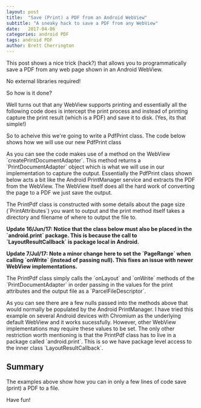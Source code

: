 ```yaml
---
layout: post
title:  "Save (Print) a PDF from an Android WebView"
subtitle: "A sneaky hack to save a PDF from any WebView"
date:   2017-04-06
categories: android PDF
tags: android PDF
author: Brett Cherrington
---
```


<section class="blog-intro">
<div class="col-md-12">
	<p>This post shows a nice trick (hack?) that allows you to programmatically save a PDF from any web page shown in an Android WebView.</p>
  <p>No external libraries required!</p>
</div>
</section>

<div class="col-md-12">
  <p>So how is it done?</p>
  <p>Well turns out that any WebView supports printing and essentially all the following code does is intercept the
  print process and instead of printing capture the print result (which is a PDF) and save it to disk. (Yes, its that simple!)</p>
  <p>So to acheive this we're going to write a PdfPrint class. The code below shows how we will use our new PdfPrint class</p>
  <script src="https://gist.github.com/brettwold/e8dc5ff02ecb07aebf4c96e130caf65b.js"></script>
  <p>As you can see the code makes use of a method on the WebView `createPrintDocumentAdapter`. This method returns
  a `PrintDocumentAdapter` object which is what we will use in our implementation to capture the output. Essentially the
  PdfPrint class shown below acts a bit like the Android PrintManager service and extracts the PDF from the WebView. The
  WebView itself does all the hard work of converting the page to a PDF we just save the output.</p>
  <p>The PrintPdf class is constructed with some details about the page size (`PrintAttributes`) you want to output and the
  print method itself takes a directory and filename of where to output the file to.</p>
	<p><strong>Update 16/Jun/17: Notice that the class below must also be placed in the `android.print` package. This is because the call
	to `LayoutResultCallback` is package local in Android.</strong></p>
	<p><strong>Update 7/Jul/17: Note a minor change here to set the `PageRange` when calling `onWrite` (instead of passing null). This fixes an issue with newer WebView implementations.</strong></p>
  <script src="https://gist.github.com/brettwold/838c092329c486b6112c8ebe94c8007e.js"></script>
  <p>The PrintPdf class simply calls the `onLayout` and `onWrite` methods of the `PrintDocumentAdapter` in order passing
  in the values for the print attributes and the output file as a `ParcelFileDescriptor`.</p>
  <p>As you can see there are a few nulls passed into the methods above that would normally be populated by the Android
  PrintManager. I have tried this example on several Android devices with Chromium as the underlying default WebView and it
  works sucessfully. However, other WebView implementations may require these values to be set. The only other restriction
  worth mentioning is that the PrintPdf class has to live in a package called `android.print`. This is so we have package
  level access to the inner class `LayoutResultCallback`.</p>
  <h2>Summary</h2>
  <p>The examples above show how you can in only a few lines of code save (print) a PDF to a file.</p>
  <p>Have fun!</p>

</div>
